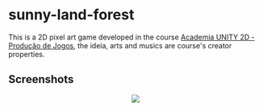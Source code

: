 # sunny-land-forest
This is a 2D pixel art game developed in the course [Academia UNITY 2D - Produção de Jogos](https://www.udemy.com/course/academia-unity-2017-producao-de-jogos), 
the ideia, arts and musics are course's creator properties.
## Screenshots
<p align="center">
  <img src="https://github.com/LamenLuan/sunny-land-forest/blob/master/Assets/Project/Sprites/Misc/Screenshot.png">
</p>
